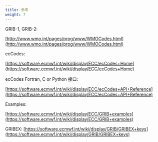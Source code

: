 ```yaml
---
title: 参考
weight: 7
---
```


GRIB-1, GRIB-2:

[http://www.wmo.int/pages/prog/www/WMOCodes.html](http://www.wmo.int/pages/prog/www/WMOCodes.html)

ecCodes:

[https://software.ecmwf.int/wiki/display/ECC/ecCodes+Home](https://software.ecmwf.int/wiki/display/ECC/ecCodes+Home)

ecCodes Fortran, C or Python 接口:

[https://software.ecmwf.int/wiki/display/ECC/ecCodes+API+Reference](https://software.ecmwf.int/wiki/display/ECC/ecCodes+API+Reference)

Examples:

[https://software.ecmwf.int/wiki/display/ECC/GRIB+examples](https://software.ecmwf.int/wiki/display/ECC/GRIB+examples)

GRIBEX:
[https://software.ecmwf.int/wiki/display/GRIB/GRIBEX+keys](https://software.ecmwf.int/wiki/display/GRIB/GRIBEX+keys)
